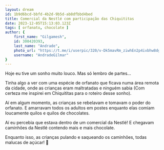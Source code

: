 ```yaml
---
layout: dream
id: 1b9d6bcd-bbfd-4b2d-9b5d-ab8dfbbd4bed
title: Comercial da Nestlé com participação das Chiquititas
date: 2023-12-05T15:13:03.123Z
tags: [ orfanato, chocolate ]
author: {
    first_name: "Gilgamesh",
    id: 300420393,
    last_name: "Andrade",
    photo_url: "https://t.me/i/userpic/320/v-Dk5mavRm_ziwhEn2p4ivbhw8dgHZhZoiCQcIIZnEU.jpg",
    username: "AndradeGilmar"
}
---
```


Hoje eu tive um sonho muito louco. Mas só lembro de partes...

Tinha algo a ver com uma espécie de orfanato que ficava numa área remota da cidade, onde as crianças eram maltratadas e ninguém sabia (Com certeza me inspirei em Chiquititas para o roteiro desse sonho).

Aí em algum momento, as crianças se rebelavam e tomavam o poder do orfanato. E amarravam todos os adultos em postes enquanto elas comiam loucamente quilos e quilos de chocolates.

Aí eu percebia que estava dentro de um comercial da Nestlé! E chegavam caminhões da Nestlé contendo mais e mais chocolate.

Enquanto isso, as crianças pulando e saqueando os caminhões, todas malucas de açúcar! 🤣